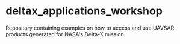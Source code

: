 # deltax_applications_workshop
Repository containing examples on how to access and use UAVSAR products generated for NASA's Delta-X mission
